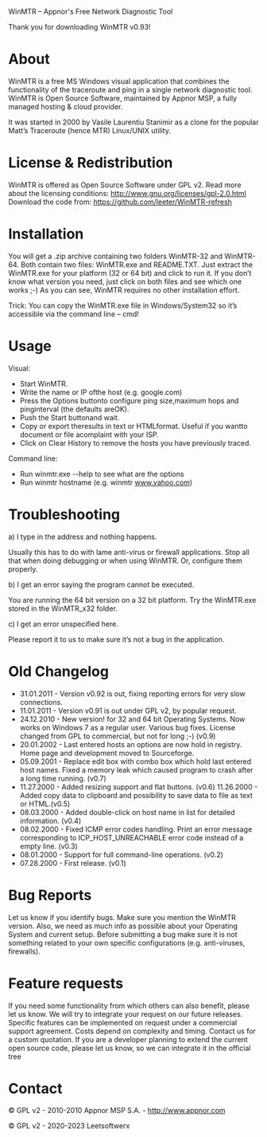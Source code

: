 ﻿WinMTR – Appnor's Free Network Diagnostic Tool

Thank you for downloading WinMTR v0.93!

# About

WinMTR is a free MS Windows visual application that combines the functionality of the traceroute and ping in a single network diagnostic tool. WinMTR is Open Source Software, maintained by Appnor MSP, a fully managed hosting & cloud provider.

It was started in 2000 by Vasile Laurentiu Stanimir  as a clone for the popular Matt’s Traceroute (hence MTR) Linux/UNIX utility. 

# License & Redistribution

WinMTR is offered as Open Source Software under GPL v2. 
Read more about the licensing conditions: http://www.gnu.org/licenses/gpl-2.0.html
Download the code from: https://github.com/leeter/WinMTR-refresh

# Installation

You will get a .zip archive containing two folders WinMTR-32 and WinMTR-64.
Both contain two files: WinMTR.exe and README.TXT.
Just extract the WinMTR.exe for your platform (32 or 64 bit) and click to run it.
If you don’t know what version you need, just click on both files and see which one works ;-)
As you can see, WinMTR requires no other installation effort.

Trick: You can copy the WinMTR.exe file in Windows/System32 so it’s accessible via the command line – cmd!

# Usage

Visual:

* Start WinMTR.
* Write the name or IP ofthe host (e.g. google.com)
* Press the Options buttonto configure ping size,maximum hops and pinginterval (the defaults areOK).
* Push the Start buttonand wait.
* Copy or export theresults in text or HTMLformat. Useful if you wantto document or file acomplaint with your ISP.
* Click on Clear History to remove the hosts you have previously traced.

Command line:

* Run winmtr.exe --help to see what are the options
* Run winmtr hostname (e.g. winmtr www.yahoo.com)

# Troubleshooting

a) I type in the address and nothing happens.

Usually this has to do with lame anti-virus or firewall applications. Stop all that when doing debugging or when using WinMTR. Or, configure them properly.

b) I get an error saying the program cannot be executed.

You are running the 64 bit version on a 32 bit platform. Try the WinMTR.exe stored in the WinMTR_x32 folder.

c) I get an error unspecified here.

Please report it to us to make sure it’s not a bug in the application.


# Old Changelog
* 31.01.2011 - Version v0.92 is out, fixing reporting errors for very slow connections.
* 11.01.2011 - Version v0.91 is out under GPL v2, by popular request.
* 24.12.2010 - New version! for 32 and 64 bit Operating Systems. Now works on Windows 7 as a regular user. Various bug fixes. License changed from GPL to commercial, but not for long ;-) (v0.9) 
* 20.01.2002 - Last entered hosts an options are now hold in registry. Home page and development moved to Sourceforge.
* 05.09.2001 - Replace edit box with combo box which hold last entered host names. Fixed a memory leak which caused program to crash after a long time running. (v0.7)
* 11.27.2000 - Added resizing support and flat buttons. (v0.6)
11.26.2000 - Added copy data to clipboard and possibility to save data to file as text or HTML.(v0.5)
* 08.03.2000 - Added double-click on host name in list for detailed information. (v0.4)
* 08.02.2000 - Fixed ICMP error codes handling. Print an error message corresponding to ICP_HOST_UNREACHABLE error code instead of a empty line. (v0.3)
* 08.01.2000 - Support for full command-line operations. (v0.2)
* 07.28.2000 - First release. (v0.1)

# Bug Reports

Let us know if you identify bugs. Make sure you mention the WinMTR version. Also, we need as much info as possible about your Operating System and current setup. 
Before submitting a bug make sure it is not something related to your own specific configurations (e.g. anti-viruses, firewalls). 

# Feature requests

If you need some functionality from which others can also benefit, please let us know. We will try to integrate your request on our future releases.
Specific features can be implemented on request under a commercial support agreement. Costs depend on complexity and timing. Contact us for a custom quotation. 
If you are a developer planning to extend the current open source code, please let us know, so we can integrate it in the official tree


# Contact

&copy; GPL v2 -  2010-2010 Appnor MSP S.A. - http://www.appnor.com

&copy; GPL v2 - 2020-2023 Leetsoftwerx
